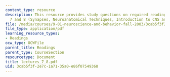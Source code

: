 ```yaml
---
content_type: resource
description: This resource provides study questions on required readings for lectures
  7 and 8 (Synapses, Neuroanatomical Techniques, Introduction to CNS and its Evolution).
file: /media/courses/9-01-neuroscience-and-behavior-fall-2003/3cab5f3f2e7c1a7135a0e86f07549368_lectures_7_8.pdf
file_type: application/pdf
learning_resource_types:
- Readings
ocw_type: OCWFile
parent_title: Readings
parent_type: CourseSection
resourcetype: Document
title: lectures_7_8.pdf
uid: 3cab5f3f-2e7c-1a71-35a0-e86f07549368
---
```

